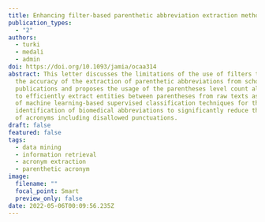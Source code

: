 ```yaml
---
title: Enhancing filter-based parenthetic abbreviation extraction methods
publication_types:
  - "2"
authors:
  - turki
  - medali
  - admin
doi: https://doi.org/10.1093/jamia/ocaa314
abstract: This letter discusses the limitations of the use of filters to enhance
  the accuracy of the extraction of parenthetic abbreviations from scholarly
  publications and proposes the usage of the parentheses level count algorithm
  to efficiently extract entities between parentheses from raw texts as well as
  of machine learning-based supervised classification techniques for the
  identification of biomedical abbreviations to significantly reduce the removal
  of acronyms including disallowed punctuations.
draft: false
featured: false
tags:
  - data mining
  - information retrieval
  - acronym extraction
  - parenthetic acronym
image:
  filename: ""
  focal_point: Smart
  preview_only: false
date: 2022-05-06T00:09:56.235Z
---
```

